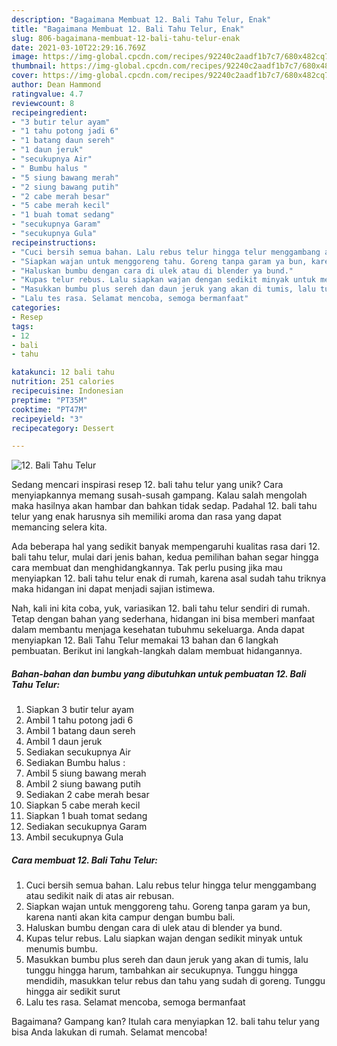 ```yaml
---
description: "Bagaimana Membuat 12. Bali Tahu Telur, Enak"
title: "Bagaimana Membuat 12. Bali Tahu Telur, Enak"
slug: 806-bagaimana-membuat-12-bali-tahu-telur-enak
date: 2021-03-10T22:29:16.769Z
image: https://img-global.cpcdn.com/recipes/92240c2aadf1b7c7/680x482cq70/12-bali-tahu-telur-foto-resep-utama.jpg
thumbnail: https://img-global.cpcdn.com/recipes/92240c2aadf1b7c7/680x482cq70/12-bali-tahu-telur-foto-resep-utama.jpg
cover: https://img-global.cpcdn.com/recipes/92240c2aadf1b7c7/680x482cq70/12-bali-tahu-telur-foto-resep-utama.jpg
author: Dean Hammond
ratingvalue: 4.7
reviewcount: 8
recipeingredient:
- "3 butir telur ayam"
- "1 tahu potong jadi 6"
- "1 batang daun sereh"
- "1 daun jeruk"
- "secukupnya Air"
- " Bumbu halus "
- "5 siung bawang merah"
- "2 siung bawang putih"
- "2 cabe merah besar"
- "5 cabe merah kecil"
- "1 buah tomat sedang"
- "secukupnya Garam"
- "secukupnya Gula"
recipeinstructions:
- "Cuci bersih semua bahan. Lalu rebus telur hingga telur menggambang atau sedikit naik di atas air rebusan."
- "Siapkan wajan untuk menggoreng tahu. Goreng tanpa garam ya bun, karena nanti akan kita campur dengan bumbu bali."
- "Haluskan bumbu dengan cara di ulek atau di blender ya bund."
- "Kupas telur rebus. Lalu siapkan wajan dengan sedikit minyak untuk menumis bumbu."
- "Masukkan bumbu plus sereh dan daun jeruk yang akan di tumis, lalu tunggu hingga harum, tambahkan air secukupnya. Tunggu hingga mendidih, masukkan telur rebus dan tahu yang sudah di goreng. Tunggu hingga air sedikit surut"
- "Lalu tes rasa. Selamat mencoba, semoga bermanfaat"
categories:
- Resep
tags:
- 12
- bali
- tahu

katakunci: 12 bali tahu 
nutrition: 251 calories
recipecuisine: Indonesian
preptime: "PT35M"
cooktime: "PT47M"
recipeyield: "3"
recipecategory: Dessert

---
```



![12. Bali Tahu Telur](https://img-global.cpcdn.com/recipes/92240c2aadf1b7c7/680x482cq70/12-bali-tahu-telur-foto-resep-utama.jpg)

Sedang mencari inspirasi resep 12. bali tahu telur yang unik? Cara menyiapkannya memang susah-susah gampang. Kalau salah mengolah maka hasilnya akan hambar dan bahkan tidak sedap. Padahal 12. bali tahu telur yang enak harusnya sih memiliki aroma dan rasa yang dapat memancing selera kita.



Ada beberapa hal yang sedikit banyak mempengaruhi kualitas rasa dari 12. bali tahu telur, mulai dari jenis bahan, kedua pemilihan bahan segar hingga cara membuat dan menghidangkannya. Tak perlu pusing jika mau menyiapkan 12. bali tahu telur enak di rumah, karena asal sudah tahu triknya maka hidangan ini dapat menjadi sajian istimewa.


Nah, kali ini kita coba, yuk, variasikan 12. bali tahu telur sendiri di rumah. Tetap dengan bahan yang sederhana, hidangan ini bisa memberi manfaat dalam membantu menjaga kesehatan tubuhmu sekeluarga. Anda dapat menyiapkan 12. Bali Tahu Telur memakai 13 bahan dan 6 langkah pembuatan. Berikut ini langkah-langkah dalam membuat hidangannya.

<!--inarticleads1-->

##### Bahan-bahan dan bumbu yang dibutuhkan untuk pembuatan 12. Bali Tahu Telur:

1. Siapkan 3 butir telur ayam
1. Ambil 1 tahu potong jadi 6
1. Ambil 1 batang daun sereh
1. Ambil 1 daun jeruk
1. Sediakan secukupnya Air
1. Sediakan  Bumbu halus :
1. Ambil 5 siung bawang merah
1. Ambil 2 siung bawang putih
1. Sediakan 2 cabe merah besar
1. Siapkan 5 cabe merah kecil
1. Siapkan 1 buah tomat sedang
1. Sediakan secukupnya Garam
1. Ambil secukupnya Gula




<!--inarticleads2-->

##### Cara membuat 12. Bali Tahu Telur:

1. Cuci bersih semua bahan. Lalu rebus telur hingga telur menggambang atau sedikit naik di atas air rebusan.
1. Siapkan wajan untuk menggoreng tahu. Goreng tanpa garam ya bun, karena nanti akan kita campur dengan bumbu bali.
1. Haluskan bumbu dengan cara di ulek atau di blender ya bund.
1. Kupas telur rebus. Lalu siapkan wajan dengan sedikit minyak untuk menumis bumbu.
1. Masukkan bumbu plus sereh dan daun jeruk yang akan di tumis, lalu tunggu hingga harum, tambahkan air secukupnya. Tunggu hingga mendidih, masukkan telur rebus dan tahu yang sudah di goreng. Tunggu hingga air sedikit surut
1. Lalu tes rasa. Selamat mencoba, semoga bermanfaat




Bagaimana? Gampang kan? Itulah cara menyiapkan 12. bali tahu telur yang bisa Anda lakukan di rumah. Selamat mencoba!
